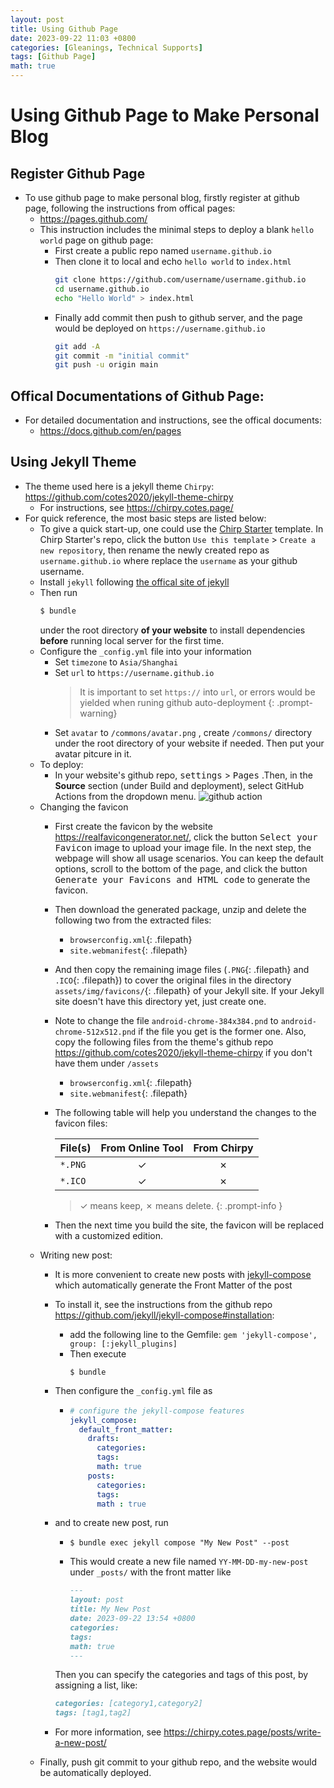 ```yaml
---
layout: post
title: Using Github Page
date: 2023-09-22 11:03 +0800
categories: [Gleanings, Technical Supports] 
tags: [Github Page]
math: true
---
```


# Using Github Page to Make Personal Blog

## Register Github Page

- To use github page to make personal blog, firstly register at github page, following the instructions from offical pages:
  - <https://pages.github.com/>
  - This instruction includes the minimal steps to deploy a blank ``hello world`` page on github page:
    - First create a public repo named ``username.github.io``
    - Then clone it to local and echo ``hello world`` to ``index.html``
        ```bash
        git clone https://github.com/username/username.github.io
        cd username.github.io
        echo "Hello World" > index.html
        ```
    - Finally add commit then push to github server, and the page would be deployed on ``https://username.github.io``
        ```bash
        git add -A 
        git commit -m "initial commit"
        git push -u origin main
        ```

## Offical Documentations of Github Page:

- For detailed documentation and instructions, see the offical documents:
  - <https://docs.github.com/en/pages>

## Using Jekyll Theme

- The theme used here is a jekyll theme ``Chirpy``: <https://github.com/cotes2020/jekyll-theme-chirpy>
  - For instructions, see <https://chirpy.cotes.page/>
- For quick reference, the most basic steps are listed below:
  - To give a quick start-up, one could use the [Chirp Starter](https://github.com/cotes2020/chirpy-starter) template. In Chirp Starter's repo, click the button ``Use this template`` > ``Create a new repository``, then rename the newly created repo as ``username.github.io`` where replace the ``username`` as your github username.
  - Install ``jekyll`` following [the offical site of jekyll](https://jekyllrb.com/)
  - Then run 
    ```bash
    $ bundle
    ```
    under the root directory **of your website** to install dependencies **before** running local server for the first time.
  - Configure the ``_config.yml`` file into your information
    - Set ``timezone`` to ``Asia/Shanghai`` 
    - Set ``url`` to ``https://username.github.io``
        > It is important to set `https://` into ``url``, or errors would be yielded when runing github auto-deployment
        {: .prompt-warning}
    - Set ``avatar`` to ``/commons/avatar.png`` , create ``/commons/`` directory under the root directory of your website if needed. Then put your avatar pitcure in it.
  - To deploy:
    -  In your website's github repo, <kbd>settings</kbd> > <kbd>Pages</kbd> .Then, in the **Source** section (under Build and deployment), select GitHub Actions from the dropdown menu.
    ![github action](../commons/img/2023/Screenshot%202023-09-22%20131811.png)
  - Changing the favicon
    - First create the favicon by the website <https://realfavicongenerator.net/>, click the button <kbd>Select your Favicon</kbd> image to upload your image file. In the next step, the webpage will show all usage scenarios. You can keep the default options, scroll to the bottom of the page, and click the button <kbd>Generate your Favicons and HTML code</kbd> to generate the favicon.
    - Then download the generated package, unzip and delete the following two from the extracted files:
      - `browserconfig.xml`{: .filepath}
      - `site.webmanifest`{: .filepath}
    - And then copy the remaining image files (`.PNG`{: .filepath} and `.ICO`{: .filepath}) to cover the original files in the directory `assets/img/favicons/`{: .filepath} of your Jekyll site. If your Jekyll site doesn't have this directory yet, just create one.
    - Note to change the file ``android-chrome-384x384.pnd`` to ``android-chrome-512x512.pnd`` if the file you get is the former one. Also, copy the following files from the theme's github repo <https://github.com/cotes2020/jekyll-theme-chirpy> if you don't have them under ``/assets``
      - `browserconfig.xml`{: .filepath}
      - `site.webmanifest`{: .filepath}

    - The following table will help you understand the changes to the favicon files:

      | File(s)             | From Online Tool                  | From Chirpy |
      |---------------------|:---------------------------------:|:-----------:|
      | `*.PNG`             | ✓                                 | ✗           |
      | `*.ICO`             | ✓                                 | ✗           |

      >  ✓ means keep, ✗ means delete.
      {: .prompt-info }

    - Then the next time you build the site, the favicon will be replaced with a customized edition.
  - Writing new post:
    - It is more convenient to create new posts with [jekyll-compose](https://github.com/jekyll/jekyll-compose) which automatically generate the Front Matter of the post
    - To install it, see the instructions from the github repo <https://github.com/jekyll/jekyll-compose#installation>:
      - add the following line to the Gemfile:
        ``gem 'jekyll-compose', group: [:jekyll_plugins]``
      - Then execute
        ```console
        $ bundle
        ```
    - Then configure the ``_config.yml`` file as
      - ```yml
        # configure the jekyll-compose features
        jekyll_compose:
          default_front_matter:
            drafts:
              categories:
              tags:
              math: true
            posts:
              categories:
              tags:
              math : true
        ```
    - and to create new post, run
      - ```console
        $ bundle exec jekyll compose "My New Post" --post
        ```
      - This would create a new file named ``YY-MM-DD-my-new-post`` under `_posts/` with the front matter like
      
        ```markdown
        ---
        layout: post
        title: My New Post
        date: 2023-09-22 13:54 +0800
        categories: 
        tags: 
        math: true
        ---
        ```
      Then you can specify the categories and tags of this post, by assigning a list, like:

        ```markdown
        categories: [category1,category2]
        tags: [tag1,tag2]
        ```
    - For more information, see <https://chirpy.cotes.page/posts/write-a-new-post/>
  - Finally, push git commit to your github repo, and the website would be automatically deployed.



























